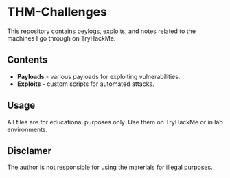# THM-Challenges

This repository contains peylogs, exploits, and notes related to the machines I go through on TryHackMe.  

##  Contents
- **Payloads** - various payloads for exploiting vulnerabilities.  
- **Exploits** - custom scripts for automated attacks.  

##  Usage
All files are for educational purposes only. Use them on TryHackMe or in lab environments.  

##  Disclamer
The author is not responsible for using the materials for illegal purposes.  
